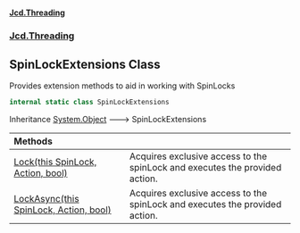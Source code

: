 #### [Jcd.Threading](index.md 'index')
### [Jcd.Threading](Jcd.Threading.md 'Jcd.Threading')

## SpinLockExtensions Class

Provides extension methods to aid in working with SpinLocks

```csharp
internal static class SpinLockExtensions
```

Inheritance [System.Object](https://docs.microsoft.com/en-us/dotnet/api/System.Object 'System.Object') &#129106; SpinLockExtensions

| Methods | |
| :--- | :--- |
| [Lock(this SpinLock, Action, bool)](Jcd.Threading.SpinLockExtensions.Lock(thisSystem.Threading.SpinLock,System.Action,bool).md 'Jcd.Threading.SpinLockExtensions.Lock(this System.Threading.SpinLock, System.Action, bool)') | Acquires exclusive access to the spinLock and executes the provided action. |
| [LockAsync(this SpinLock, Action, bool)](Jcd.Threading.SpinLockExtensions.LockAsync(thisSystem.Threading.SpinLock,System.Action,bool).md 'Jcd.Threading.SpinLockExtensions.LockAsync(this System.Threading.SpinLock, System.Action, bool)') | Acquires exclusive access to the spinLock and executes the provided action. |

